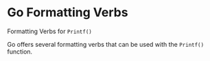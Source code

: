 # Go Formatting Verbs

Formatting Verbs for `Printf()`

Go offers several formatting verbs that can be used with the `Printf()` function.
